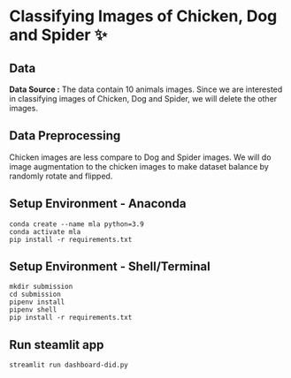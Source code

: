 # Classifying Images of Chicken, Dog and Spider ✨

## Data
**Data Source :**
The data contain 10 animals images. Since we are interested in classifying images of Chicken, Dog and Spider, we will delete the other images.  

## Data Preprocessing
Chicken images are less compare to Dog and Spider images. We will do image augmentation to the chicken images to make dataset balance by randomly rotate and flipped.

## Setup Environment - Anaconda
```
conda create --name mla python=3.9
conda activate mla
pip install -r requirements.txt
```

## Setup Environment - Shell/Terminal
```
mkdir submission
cd submission
pipenv install
pipenv shell
pip install -r requirements.txt
```

## Run steamlit app
```
streamlit run dashboard-did.py
```
